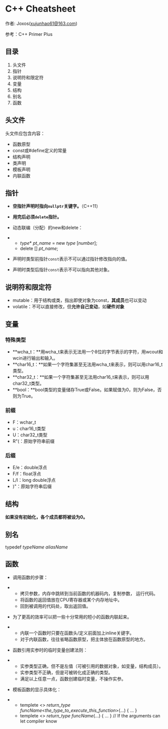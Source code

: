 # C++ Cheatsheet

作者: Joxos(xujunhao61@163.com)

参考：C++ Primer Plus

## 目录

1. 头文件
2. 指针
3. 说明符和限定符
4. 变量
5. 结构
6. 别名
7. 函数


## 头文件
头文件应包含内容：
- 函数原型
- const或#define定义的常量
- 结构声明
- 类声明
- 模板声明
- 内联函数

## 指针

- **空指针声明时指向`nullptr`关键字。**（C++11）

- **用完后必须`delete`指针。**

- 动态联编（分配）的new和delete：

- - *type*\* *pt_name* = new *type* [*number*];
  - delete [] *pt_name*;

- 声明时类型前指针`const`表示不可以通过指针修改指向的值。

- 声明时类型后指针`const`表示不可以指向其他对象。

## 说明符和限定符

- mutable：用于结构或类，指出即使对象为const，**其成员**也可以变动
- volatile：不可以直接修改，但**允许自己变动**，如**硬件对象**

## 变量

### 特殊类型

- **wcha_t：**用wcha_t来表示无法用一个8位的字节表示的字符，用wcout和wcin进行输出和输入。
- **char16_t：**如果一个字符集甚至无法用wcha_t来表示，则可以用char16_t类型。
- **char32_t：**如果一个字符集甚至无法用char16_t来表示，则可以用char32_t类型。
- **bool：**bool类型的变量储存True或False。如果赋值为0，则为False，否则为True。

### 前缀

- F：wchar_t
- u：char16_t类型
- U：char32_t类型
- R"(：原始字符串前缀

### 后缀

- E/e：double浮点
- F/f：float浮点
- L/l：long double浮点
- )"：原始字符串后缀

## 结构

**如果没有初始化，各个成员都将被设为0。**

## 别名

typedef *typeName* *aliasName*

## 函数

- 调用函数的步骤：

- - 拷贝参数，内存中跳转到当前函数的机器码内，复制参数， 运行代码。
  - 将函数的返回值放在CPU寄存器或某个内存地址中。
  - 回到被调用的代码处，取出返回值。

- 为了更高的效率可以把一些十分常用的短小的函数内联起来。

- - 内联一个函数时只要在函数头/定义前面加上inline关键字。
  - 对于内联函数，往往省略函数原型，把主体放在函数原型的地方。

- 函数引用实参时的临时变量创建法则：

- - 实参类型正确，但不是左值（可被引用的数据对象，如变量，结构成员）。
  - 实参类型不正确，但是可被转化成正确的类型。
  - 满足以上任意一点，函数创建临时变量，不操作实参。

- 模板函数的显示具体化：

- - templete <> *return_type* *funcName*<*the_type_to_execute_this_function*>(...) { ... }
  - templete <> *return_type* *funcName*(...) { ... } // If the arguments can let compiler know